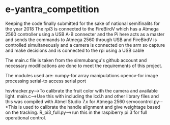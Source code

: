 # e-yantra_competition
Keeping the code finally submitted for the sake of national semifinalits for the year 2018
The  rpi3 is connected to the FireBirdV which has a Atmega 2560 controller using a USB A-B connecter and the Pi here acts as a master and sends the commands to Atmega 2560 through USB and FireBirdV is controlled simultaneously and a camera is connected on the arm so capture and make decisions and is connected to the rpi using a USB cable 

The main.c file is taken from the simmubangu's github account and necessary modifications are done to meet the requirements of this project.

The modules used are:
numpy-for array manipulations
opencv-for image processing
serial-to access serial port 

hsvtracker.py-->To calibrate the fruit color with the camera and available light.
main.c-->Use this with including the lcd.h and other library files and this was compiled with Atmel Studio 7.x for Atmega 2560
servocontrol.py-->This is used to calibrate the handle alignment and give weightage based on the tracking.
R_pi3_full.py-->run this in the raspiberry pi 3 for full operational control.
